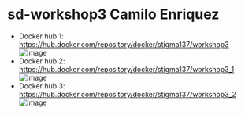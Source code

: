 # sd-workshop3 Camilo Enriquez
- Docker hub 1: https://hub.docker.com/repository/docker/stigma137/workshop3
![image](https://user-images.githubusercontent.com/47835629/158688435-be2528c9-6b5d-4552-a459-ee6025fd9088.png)
- Docker hub 2: https://hub.docker.com/repository/docker/stigma137/workshop3_1
![image](https://user-images.githubusercontent.com/47835629/158688459-6d8921e0-a883-405e-984c-ae5ec3134c15.png)
- Docker hub 3: https://hub.docker.com/repository/docker/stigma137/workshop3_2
![image](https://user-images.githubusercontent.com/47835629/158688477-4b42edea-d052-4b94-9235-dfcde3ac24b8.png)
